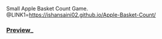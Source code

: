 Small Apple Basket Count Game.
@LINK1=https://ishansaini02.github.io/Apple-Basket-Count/
### [Preview]({LINK1})_
